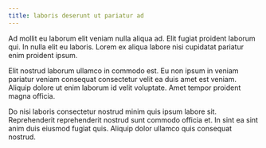 ```yaml
---
title: laboris deserunt ut pariatur ad
---
```


Ad mollit eu laborum elit veniam nulla aliqua ad. Elit fugiat proident laborum qui. In nulla elit eu laboris. Lorem ex aliqua labore nisi cupidatat pariatur enim proident ipsum.

Elit nostrud laborum ullamco in commodo est. Eu non ipsum in veniam pariatur veniam consequat consectetur velit ea duis amet est veniam. Aliquip dolore ut enim laborum id velit voluptate. Amet tempor proident magna officia.

Do nisi laboris consectetur nostrud minim quis ipsum labore sit. Reprehenderit reprehenderit nostrud sunt commodo officia et. In sint ea sint anim duis eiusmod fugiat quis. Aliquip dolor ullamco quis consequat nostrud.